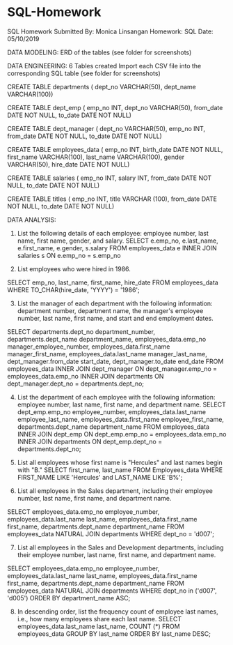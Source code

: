 # SQL-Homework
SQL Homework
Submitted By:	Monica Linsangan
Homework:	SQL
Date:	05/10/2019

DATA MODELING:
ERD of the tables (see folder for screenshots) 

DATA ENGINEERING: 6 Tables created
Import each CSV file into the corresponding SQL table (see folder for screenshots)

CREATE TABLE departments (
	dept_no VARCHAR(50),
	dept_name VARCHAR(100))

CREATE TABLE dept_emp (
	emp_no INT,
	dept_no VARCHAR(50),
	from_date DATE NOT NULL,
	to_date DATE NOT NULL)
  
CREATE TABLE dept_manager (
	dept_no VARCHAR(50),
  emp_no INT,	
	from_date DATE NOT NULL,
	to_date DATE NOT NULL)

CREATE TABLE employees_data (
	emp_no INT,
	birth_date DATE NOT NULL,
	first_name VARCHAR(100),
	last_name VARCHAR(100),
	gender VARCHAR(50),
	hire_date DATE NOT NULL)
  
CREATE TABLE salaries (
	emp_no INT,
	salary INT,
	from_date DATE NOT NULL,
	to_date DATE NOT NULL)
  
CREATE TABLE titles (
	emp_no INT,
	title VARCHAR (100),
	from_date DATE NOT NULL,
	to_date DATE NOT NULL)
  
  
DATA ANALYSIS:
1.	List the following details of each employee: employee number, last name, first name, gender, and salary.
SELECT
  e.emp_no,
  e.last_name,
  e.first_name,
  e.gender,
  s.salary
FROM employees_data e
  INNER JOIN salaries s ON e.emp_no = s.emp_no

2.	List employees who were hired in 1986.

SELECT
  emp_no,
  last_name,
  first_name,
  hire_date
FROM employees_data
WHERE TO_CHAR(hire_date, 'YYYY') = '1986';

3.	List the manager of each department with the following information: department number, department name, the manager's employee number, last name, first name, and start and end employment dates.

SELECT
 departments.dept_no department_number,
 departments.dept_name department_name,
 employees_data.emp_no manager_employee_number,
 employees_data.first_name manager_first_name,
 employees_data.last_name manager_last_name,
 dept_manager.from_date start_date,
 dept_manager.to_date end_date
FROM
 employees_data
INNER JOIN dept_manager ON dept_manager.emp_no = employees_data.emp_no
INNER JOIN departments ON dept_manager.dept_no = departments.dept_no;

4. List the department of each employee with the following information: employee number, last name, first name, and department name.
SELECT
 dept_emp.emp_no employee_number,
 employees_data.last_name employee_last_name,
 employees_data.first_name employee_first_name,
 departments.dept_name department_name
FROM
 employees_data
 INNER JOIN dept_emp ON dept_emp.emp_no = employees_data.emp_no
 INNER JOIN departments ON dept_emp.dept_no = departments.dept_no;

5. List all employees whose first name is "Hercules" and last names begin with "B."
SELECT
first_name, last_name
FROM
Employees_data
WHERE
FIRST_NAME LIKE 'Hercules' and LAST_NAME LIKE 'B%';

6.	List all employees in the Sales department, including their employee number, last name, first name, and department name.

SELECT
employees_data.emp_no employee_number,
employees_data.last_name last_name,
employees_data.first_name first_name,
departments.dept_name department_name
FROM
employees_data NATURAL JOIN departments
WHERE dept_no = 'd007';

7.	List all employees in the Sales and Development departments, including their employee number, last name, first name, and department name.

SELECT
employees_data.emp_no employee_number,
employees_data.last_name last_name,
employees_data.first_name first_name,
departments.dept_name department_name
FROM
employees_data NATURAL JOIN departments
WHERE dept_no in ('d007', 'd005') ORDER BY department_name ASC;

8. In descending order, list the frequency count of employee last names, i.e., how many employees share each last name.
SELECT
employees_data.last_name last_name, COUNT (*)
FROM
employees_data GROUP BY last_name ORDER BY last_name DESC;



